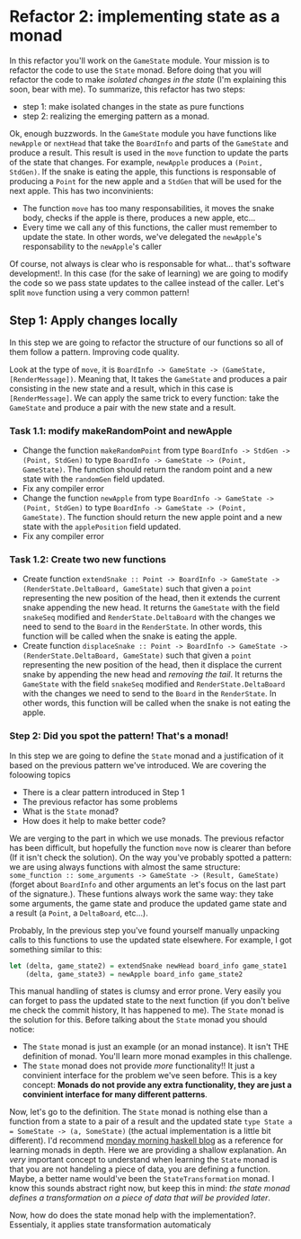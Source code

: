 # Refactor 2: implementing state as a monad

In this refactor you'll work on the `GameState` module. Your mission is to refactor the code to use the `State` monad. Before doing that you will refactor the code to make _isolated changes in the state_ (I'm explaining this soon, bear with me). To summarize, this refactor has two steps:

- step 1: make isolated changes in the state as pure functions
- step 2: realizing the emerging pattern as a monad.

Ok, enough buzzwords. In the `GameState` module you have functions like `newApple` or `nextHead` that take the `BoardInfo` and parts of the `GameState` and produce a result. This result is used in the `move` function to update the parts of the state that changes. For example, `newApple` produces a `(Point, StdGen)`. If the snake is eating the apple, this functions is responsable of producing a `Point` for the new apple and a `StdGen` that will be used for the next apple. This has two inconvinients: 
 
- The function `move` has too many responsabilities, it moves the snake body, checks if the apple is there, produces a new apple, etc...
- Every time we call any of this functions, the caller must remember to update the state. In other words, we've delegated the `newApple`'s responsability to the `newApple`'s caller

Of course, not always is clear who is responsable for what... that's software development!. In this case (for the sake of learning) we are going to modify the code so we pass state updates to the callee instead of the caller. Let's split `move` function using a very common pattern!

## Step 1: Apply changes locally

In this step we are going to refactor the structure of our functions so all of them follow a pattern. Improving code quality.

Look at the type of `move`, it is `BoardInfo -> GameState -> (GameState, [RenderMessage])`. Meaning that, It takes the `GameState` and produces a pair consisting in the new state and a result, which in this case is `[RenderMessage]`. We can apply the same trick to every function: take the `GameState` and produce a pair with the new state and a result.

### Task 1.1: modify makeRandomPoint and newApple

- Change the function `makeRandomPoint` from type `BoardInfo -> StdGen -> (Point, StdGen)` to type `BoardInfo -> GameState -> (Point, GameState)`. The function should return the random point and a new state with the `randomGen` field updated. 
- Fix any compiler error
- Change the function `newApple` from type `BoardInfo -> GameState -> (Point, StdGen)` to type `BoardInfo -> GameState -> (Point, GameState)`. The function should return the new apple point and a new state with the `applePosition` field updated. 
- Fix any compiler error

### Task 1.2: Create two new functions

- Create function `extendSnake :: Point -> BoardInfo -> GameState -> (RenderState.DeltaBoard, GameState)` such that given a `point` representing the new position of the head, then it extends the current snake appending the new head. It returns the `GameState` with the field `snakeSeq` modified and `RenderState.DeltaBoard` with the changes we need to send to the `Board` in the `RenderState`. In other words, this function will be called when the snake is eating the apple. 
- Create function `displaceSnake :: Point -> BoardInfo -> GameState -> (RenderState.DeltaBoard, GameState)` such that given a `point` representing the new position of the head, then it displace the current snake by appending the new head and _removing the tail_. It returns the `GameState` with the field `snakeSeq` modified and `RenderState.DeltaBoard` with the changes we need to send to the `Board` in the `RenderState`. In other words, this function will be called when the snake is not eating the apple. 

### Step 2: Did you spot the pattern! That's a monad!

In this step we are going to define the `State` monad and a justification of it based on the previous pattern we've introduced. We are covering the foloowing topics

- There is a clear pattern introduced in Step 1
- The previous refactor has some problems
- What is the `State` monad?
- How does it help to make better code? 

We are verging to the part in which we use monads. The previous refactor has been difficult, but hopefully the function `move` now is clearer than before (If it isn't check the solution). On the way you've probably spotted a pattern: we are using always functions with almost the same structure: `some_function :: some_arguments -> GameState -> (Result, GameState)` (forget about `BoardInfo` and other arguments an let's focus on the last part of the signature.). These funtions always work the same way: they take some arguments, the game state and produce the updated game state and a result (a `Point`, a `DeltaBoard`, etc...). 

Probably, In the previous step you've found yourself manually unpacking calls to this functions to use the updated state elsewhere. For example, I got something similar to this:

```haskell
let (delta, game_state2) = extendSnake newHead board_info game_state1
    (delta, game_state3) = newApple board_info game_state2
```
This manual handling of states is clumsy and error prone. Very easily you can forget to pass the updated state to the next function (if you don't belive me check the commit history, It has happened to me). The `State` monad is the solution for this. Before talking about the `State` monad you should notice:

- The `State` monad is just an example (or an monad instance). It isn't THE definition of monad. You'll learn more monad examples in this challenge.
- The `State` monad does not provide _more_ functionality!! It just a convinient interface for the problem we've seen before. This is a key concept: **Monads do not provide any extra functionality, they are just a convinient interface for many different patterns**.

Now, let's go to the definition. The `State` monad is nothing else than a function from a state to a pair of a result and the updated state `type State a = SomeState -> (a, SomeState)` (the actual implementation is a little bit different). I'd recommend [monday morning haskell blog](https://mmhaskell.com/monads) as a reference for learning monads in depth. Here we are providing a shallow explanation. An _very_ important concept to understand when learning the `State` monad is that you are not handeling a piece of data, you are defining a function. Maybe, a better name would've been the `StateTransformation` monad. I know this sounds abstract right now, but keep this in mind: _the state monad defines a transformation on a piece of data that will be provided later_.

Now, how do does the state monad help with the implementation?. Essentialy, it applies state transformation automaticaly


